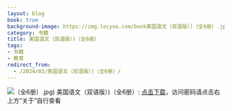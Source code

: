 ```yaml
---
layout: blog
book: true
background-image: https://img.locyoo.com/book美国语文（双语版）)（全6册）.jpg
category: 书籍
title: 美国语文（双语版）)（全6册）
tags:
- 书籍
- 教育
redirect_from:
  - /2024/03/美国语文（双语版）)（全6册）/
---
```

![](https://img.locyoo.com/book美国语文（双语版）)（全6册）.jpg)
美国语文（双语版）)（全6册）: <a name = "ref1" href="https://url18.ctfile.com/f/50983618-1049275546-39a396?p=3619">点击下载</a>，访问密码请点击右上方“关于”自行查看